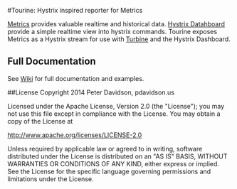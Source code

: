 #Tourine: Hystrix inspired reporter for Metrics

[Metrics](https://github.com/dropwizard/metrics) provides valuable realtime and historical data.
[Hystrix Datahboard](https://github.com/Netflix/Hystrix/wiki/Dashboard) provide a simple realtime view into hystrix commands.
Tourine exposes Metrics as a Hystrix stream for use with [Turbine](https://github.com/Netflix/Turbine) and the Hystrix Dashboard.

## Full Documentation

See [Wiki](https://github.com/pdavidson/tourine/wiki) for full documentation and examples.

##License
Copyright 2014 Peter Davidson, pdavidson.us

Licensed under the Apache License, Version 2.0 (the "License");
you may not use this file except in compliance with the License.
You may obtain a copy of the License at

<http://www.apache.org/licenses/LICENSE-2.0>

Unless required by applicable law or agreed to in writing, software
distributed under the License is distributed on an "AS IS" BASIS,
WITHOUT WARRANTIES OR CONDITIONS OF ANY KIND, either express or implied.
See the License for the specific language governing permissions and
limitations under the License.